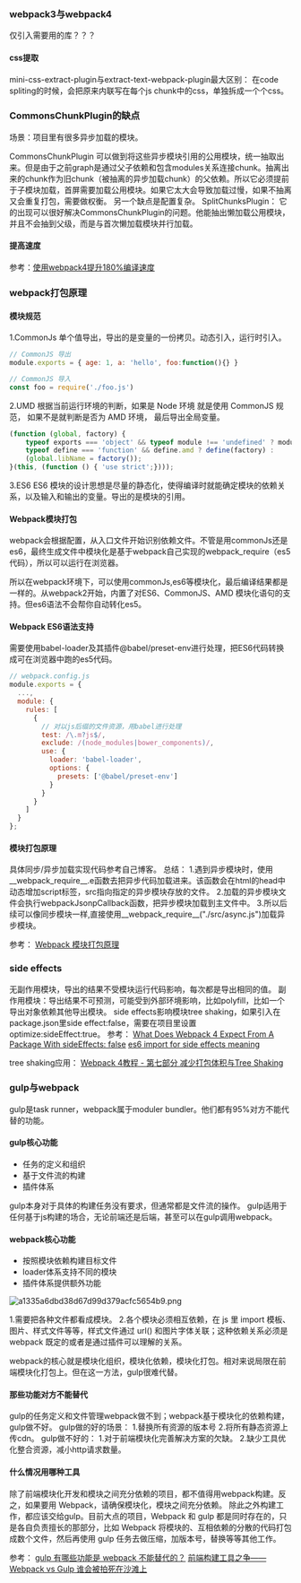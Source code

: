 ### webpack3与webpack4
仅引入需要用的库？？？
#### css提取
mini-css-extract-plugin与extract-text-webpack-plugin最大区别：
在code spliting的时候，会把原来内联写在每个js chunk中的css，单独拆成一个个css。
### CommonsChunkPlugin的缺点
场景：项目里有很多异步加载的模块。

CommonsChunkPlugin 可以做到将这些异步模块引用的公用模块，统一抽取出来。但是由于之前graph是通过父子依赖和包含modules关系连接chunk。抽离出来的chunk作为旧chunk（被抽离的异步加载chunk）的父依赖。所以它必须提前于子模块加载，首屏需要加载公用模块。如果它太大会导致加载过慢，如果不抽离又会重复打包，需要做权衡。
另一个缺点是配置复杂。
SplitChunksPlugin：
它的出现可以很好解决CommonsChunkPlugin的问题。他能抽出懒加载公用模块，并且不会抽到父级，而是与首次懒加载模块并行加载。
#### 提高速度
参考：[使用webpack4提升180%编译速度](http://louiszhai.github.io/2019/01/04/webpack4/)

### webpack打包原理
#### 模块规范
1.CommonJs
单个值导出，导出的是变量的一份拷贝。动态引入，运行时引入。
```javascript
// CommonJS 导出
module.exports = { age: 1, a: 'hello', foo:function(){} }

// CommonJS 导入
const foo = require('./foo.js')

```

2.UMD
根据当前运行环境的判断，如果是 Node 环境 就是使用 CommonJS 规范， 如果不是就判断是否为 AMD 环境， 最后导出全局变量。
```javascript
(function (global, factory) {
    typeof exports === 'object' && typeof module !== 'undefined' ? module.exports = factory() :
    typeof define === 'function' && define.amd ? define(factory) :
    (global.libName = factory());
}(this, (function () { 'use strict';})));

```
3.ES6
ES6 模块的设计思想是尽量的静态化，使得编译时就能确定模块的依赖关系，以及输入和输出的变量。导出的是模块的引用。

#### Webpack模块打包
webpack会根据配置，从入口文件开始识别依赖文件。不管是用commonJs还是es6，最终生成文件中模块化是基于webpack自己实现的webpack_require（es5代码），所以可以运行在浏览器。

所以在webpack环境下，可以使用commonJs,es6等模块化，最后编译结果都是一样的。从webpack2开始，内置了对ES6、CommonJS、AMD 模块化语句的支持。但es6语法不会帮你自动转化es5。

#### Webpack ES6语法支持
需要使用babel-loader及其插件@babel/preset-env进行处理，把ES6代码转换成可在浏览器中跑的es5代码。
```javascript
// webpack.config.js
module.exports = {
  ...,
  module: {
    rules: [
      {
        // 对以js后缀的文件资源，用babel进行处理
        test: /\.m?js$/,
        exclude: /(node_modules|bower_components)/,
        use: {
          loader: 'babel-loader',
          options: {
            presets: ['@babel/preset-env']
          }
        }
      }
    ]
  }
};
```

#### 模块打包原理
具体同步/异步加载实现代码参考自己博客。
总结：
1.遇到异步模块时，使用__webpack_require__.e函数去把异步代码加载进来。该函数会在html的head中动态增加script标签，src指向指定的异步模块存放的文件。
2.加载的异步模块文件会执行webpackJsonpCallback函数，把异步模块加载到主文件中。
3.所以后续可以像同步模块一样,直接使用__webpack_require__("./src/async.js")加载异步模块。

参考：
[Webpack 模块打包原理](https://lq782655835.github.io/blogs/project/webpack4-1.module.html#webpack-%E6%A8%A1%E5%9D%97%E5%BC%82%E6%AD%A5%E5%8A%A0%E8%BD%BD)

### side effects
无副作用模块，导出的结果不受模块运行代码影响，每次都是导出相同的值。
副作用模块：导出结果不可预测，可能受到外部环境影响，比如polyfill，比如一个导出对象依赖其他导出模块。
side effects影响模块tree shaking，如果引入在package.json里side effect:false，需要在项目里设置optimize:sideEffect:true。
参考：
[What Does Webpack 4 Expect From A Package With sideEffects: false](https://stackoverflow.com/questions/41127479/es6-import-for-side-effects-meaning)
[es6 import for side effects meaning](https://stackoverflow.com/questions/41127479/es6-import-for-side-effects-meaning)

tree shaking应用：
[Webpack 4教程 - 第七部分 减少打包体积与Tree Shaking](https://blog.51cto.com/powertoolsteam/2371307)

### gulp与webpack
gulp是task runner，webpack属于moduler bundler。他们都有95%对方不能代替的功能。
#### gulp核心功能
* 任务的定义和组织
* 基于文件流的构建
* 插件体系

gulp本身对于具体的构建任务没有要求，但通常都是文件流的操作。
gulp适用于任何基于js构建的场合，无论前端还是后端，甚至可以在gulp调用webpack。

#### webpack核心功能
* 按照模块依赖构建目标文件
* loader体系支持不同的模块
* 插件体系提供额外功能

![a1335a6dbd38d67d99d379acfc5654b9.png](evernotecid://AEB4F5B5-0496-45C8-A67F-414847E50655/appyinxiangcom/25152521/ENResource/p86)

1.需要把各种文件都看成模块。
2.各个模块必须相互依赖，在 js 里 import 模板、图片、样式文件等等，样式文件通过 url() 和图片字体关联；这种依赖关系必须是 webpack 既定的或者是通过插件可以理解的关系。

webpack的核心就是模块化组织，模块化依赖，模块化打包。相对来说局限在前端模块化打包上。但在这一方法，gulp很难代替。
#### 那些功能对方不能替代
gulp的任务定义和文件管理webpack做不到；webpack基于模块化的依赖构建，gulp做不好。
gulp做的好的场景：
1.替换所有资源的版本号
2.将所有静态资源上传cdn。
gulp做不好的：
1.对于前端模块化完善解决方案的欠缺。
2.缺少工具优化整合资源，减小http请求数量。
#### 什么情况用哪种工具
除了前端模块化开发和模块之间充分依赖的项目，都不值得用webpack构建。反之，如果要用 Webpack，请确保模块化，模块之间充分依赖。
除此之外构建工作，都应该交给gulp。目前大点的项目，Webpack 和 gulp 都是同时存在的，只是各自负责擅长的那部分，比如 Webpack 将模块的、互相依赖的分散的代码打包成数个文件，然后再使用 gulp 任务去做压缩，加版本号，替换等等其他工作。

参考：
[gulp 有哪些功能是 webpack 不能替代的？](https://www.zhihu.com/question/45536395)
[前端构建工具之争——Webpack vs Gulp 谁会被拍死在沙滩上](https://juejin.im/entry/5a4470f85188252b145b5742)